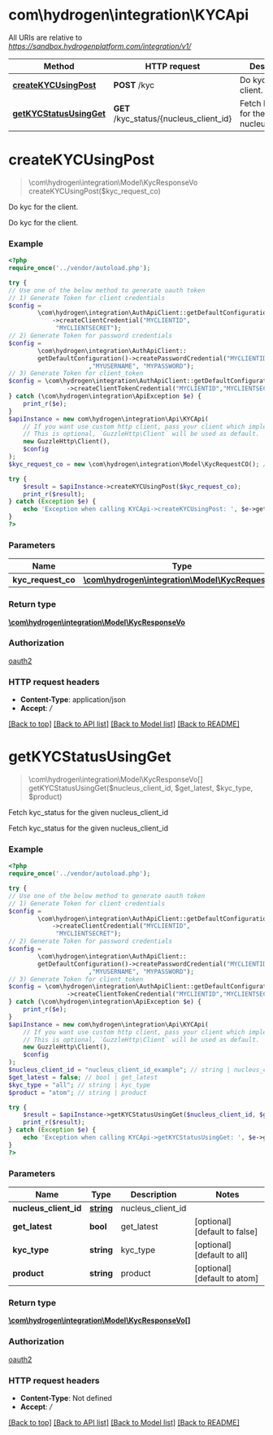 # com\hydrogen\integration\KYCApi

All URIs are relative to *https://sandbox.hydrogenplatform.com/integration/v1/*

Method | HTTP request | Description
------------- | ------------- | -------------
[**createKYCUsingPost**](KYCApi.md#createKYCUsingPost) | **POST** /kyc | Do kyc for the client.
[**getKYCStatusUsingGet**](KYCApi.md#getKYCStatusUsingGet) | **GET** /kyc_status/{nucleus_client_id} | Fetch kyc_status for the given nucleus_client_id


# **createKYCUsingPost**
> \com\hydrogen\integration\Model\KycResponseVo createKYCUsingPost($kyc_request_co)

Do kyc for the client.

Do kyc for the client.

### Example
```php
<?php
require_once('../vendor/autoload.php');

try {
// Use one of the below method to generate oauth token
// 1) Generate Token for client credentials
$config =
        \com\hydrogen\integration\AuthApiClient::getDefaultConfiguration()
            ->createClientCredential("MYCLIENTID",
             "MYCLIENTSECRET");
// 2) Generate Token for password credentials
$config =
        \com\hydrogen\integration\AuthApiClient::
        getDefaultConfiguration()->createPasswordCredential("MYCLIENTID","MYCLIENTSECRET"
                      ,"MYUSERNAME", "MYPASSWORD");
// 3) Generate Token for client_token
$config = \com\hydrogen\integration\AuthApiClient::getDefaultConfiguration()
                ->createClientTokenCredential("MYCLIENTID","MYCLIENTSECRET", "CLIENT_TOKEN");
} catch (\com\hydrogen\integration\ApiException $e) {
    print_r($e);
}
$apiInstance = new com\hydrogen\integration\Api\KYCApi(
    // If you want use custom http client, pass your client which implements `GuzzleHttp\ClientInterface`.
    // This is optional, `GuzzleHttp\Client` will be used as default.
    new GuzzleHttp\Client(),
    $config
);
$kyc_request_co = new \com\hydrogen\integration\Model\KycRequestCO(); // \com\hydrogen\integration\Model\KycRequestCO | kycRequestCO

try {
    $result = $apiInstance->createKYCUsingPost($kyc_request_co);
    print_r($result);
} catch (Exception $e) {
    echo 'Exception when calling KYCApi->createKYCUsingPost: ', $e->getMessage(), PHP_EOL;
}
?>
```

### Parameters

Name | Type | Description  | Notes
------------- | ------------- | ------------- | -------------
 **kyc_request_co** | [**\com\hydrogen\integration\Model\KycRequestCO**](../Model/KycRequestCO.md)| kycRequestCO |

### Return type

[**\com\hydrogen\integration\Model\KycResponseVo**](../Model/KycResponseVo.md)

### Authorization

[oauth2](../../README.md#oauth2)

### HTTP request headers

 - **Content-Type**: application/json
 - **Accept**: */*

[[Back to top]](#) [[Back to API list]](../../README.md#documentation-for-api-endpoints) [[Back to Model list]](../../README.md#documentation-for-models) [[Back to README]](../../README.md)

# **getKYCStatusUsingGet**
> \com\hydrogen\integration\Model\KycResponseVo[] getKYCStatusUsingGet($nucleus_client_id, $get_latest, $kyc_type, $product)

Fetch kyc_status for the given nucleus_client_id

Fetch kyc_status for the given nucleus_client_id

### Example
```php
<?php
require_once('../vendor/autoload.php');

try {
// Use one of the below method to generate oauth token
// 1) Generate Token for client credentials
$config =
        \com\hydrogen\integration\AuthApiClient::getDefaultConfiguration()
            ->createClientCredential("MYCLIENTID",
             "MYCLIENTSECRET");
// 2) Generate Token for password credentials
$config =
        \com\hydrogen\integration\AuthApiClient::
        getDefaultConfiguration()->createPasswordCredential("MYCLIENTID","MYCLIENTSECRET"
                      ,"MYUSERNAME", "MYPASSWORD");
// 3) Generate Token for client_token
$config = \com\hydrogen\integration\AuthApiClient::getDefaultConfiguration()
                ->createClientTokenCredential("MYCLIENTID","MYCLIENTSECRET", "CLIENT_TOKEN");
} catch (\com\hydrogen\integration\ApiException $e) {
    print_r($e);
}
$apiInstance = new com\hydrogen\integration\Api\KYCApi(
    // If you want use custom http client, pass your client which implements `GuzzleHttp\ClientInterface`.
    // This is optional, `GuzzleHttp\Client` will be used as default.
    new GuzzleHttp\Client(),
    $config
);
$nucleus_client_id = "nucleus_client_id_example"; // string | nucleus_client_id
$get_latest = false; // bool | get_latest
$kyc_type = "all"; // string | kyc_type
$product = "atom"; // string | product

try {
    $result = $apiInstance->getKYCStatusUsingGet($nucleus_client_id, $get_latest, $kyc_type, $product);
    print_r($result);
} catch (Exception $e) {
    echo 'Exception when calling KYCApi->getKYCStatusUsingGet: ', $e->getMessage(), PHP_EOL;
}
?>
```

### Parameters

Name | Type | Description  | Notes
------------- | ------------- | ------------- | -------------
 **nucleus_client_id** | [**string**](../Model/.md)| nucleus_client_id |
 **get_latest** | **bool**| get_latest | [optional] [default to false]
 **kyc_type** | **string**| kyc_type | [optional] [default to all]
 **product** | **string**| product | [optional] [default to atom]

### Return type

[**\com\hydrogen\integration\Model\KycResponseVo[]**](../Model/KycResponseVo.md)

### Authorization

[oauth2](../../README.md#oauth2)

### HTTP request headers

 - **Content-Type**: Not defined
 - **Accept**: */*

[[Back to top]](#) [[Back to API list]](../../README.md#documentation-for-api-endpoints) [[Back to Model list]](../../README.md#documentation-for-models) [[Back to README]](../../README.md)


